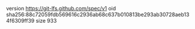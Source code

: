 version https://git-lfs.github.com/spec/v1
oid sha256:88c72059fdb569616c2936ab68c637b010813be293ab30728aeb134f6309ff39
size 933
